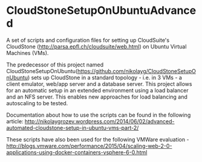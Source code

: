 CloudStoneSetupOnUbuntuAdvanced
=======================

A set of scripts and configuration files for setting up CloudSuite's CloudStone (http://parsa.epfl.ch/cloudsuite/web.html) on Ubuntu Virtual Machines (VMs). 

The predecessor of this project named CloudStoneSetupOnUbuntu(https://github.com/nikolayg/CloudStoneSetupOnUbuntu) sets up CloudStone in a standard topology - i.e. in 3 VMs - a client emulator, web/app server and a database server. This project allows for an automatic setup in an extended environment using a load balancer and an NFS server. This enables new approaches for load balancing and autoscaling to be tested. 


Documentation about how to use the scripts can be found in the following article:
http://nikolaygrozev.wordpress.com/2014/06/02/advanced-automated-cloudstone-setup-in-ubuntu-vms-part-2/

These scripts have also been used for the following VMWare evaluation - http://blogs.vmware.com/performance/2015/04/scaling-web-2-0-applications-using-docker-containers-vsphere-6-0.html
